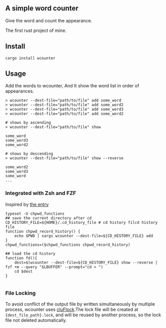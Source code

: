 ## A simple word counter
Give the word and count the appearance.

The first rust project of mine.


##  Install
```
cargo install wcounter
```

##  Usage

Add the words to wcounter, And It show the word list in order of appearances.

```
> wcounter --dest-file="path/to/file" add some_word
> wcounter --dest-file="path/to/file" add some_word2
> wcounter --dest-file="path/to/file" add some_word3
> wcounter --dest-file="path/to/file" add some_word2

# shows by ascending
> wcounter --dest-file="path/to/file" show

some_word
some_word3
some_word2

# shows by descending
> wcounter --dest-file="path/to/file" show --reverse

some_word2
some_word3
some_word
...
```

### Integrated with Zsh and FZF
Inspired by [the entry](http://blog.naichilab.com/entry/zsh-percol)

```
typeset -U chpwd_functions
## save the current directory after cd
CD_HISTORY_FILE=${HOME}/.cd_history_file # cd history filcd history file
function chpwd_record_history() {
    echo $PWD | xargs wcounter --dest-file=${CD_HISTORY_FILE} add
}
chpwd_functions=($chpwd_functions chpwd_record_history)

## load the cd history
function fd(){
    dest=$(wcounter --dest-file=${CD_HISTORY_FILE} show --reverse |  fzf +m --query "$LBUFFER" --prompt="cd > ")
    cd $dest
}


```


### File Locking

To avoid conflict of the output file by written simultaneously by multiple process, wcounter uses [cluFlock](https://crates.io/crates/cluFlock).The lock file will be created at `{dest_file_path}.lock`, and will be reused by another process, so the lock file not deleted automatically.


